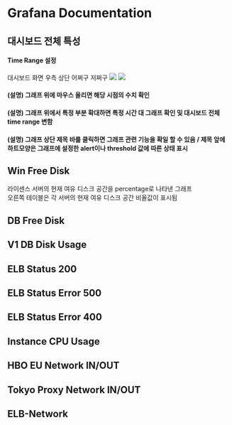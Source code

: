 # Grafana Documentation

## 대시보드 전체 특성
#### Time Range 설정
대시보드 화면 우측 상단 어쩌구 저쩌구
<img src="https://i.imgur.com/B8aKRrS.png?1"/>
<img src="https://i.imgur.com/DRVunjL.png?1"/>
#### (설명) 그래프 위에 마우스 올리면 해당 시점의 수치 확인
#### (설명) 그래프 위에서 특정 부분 확대하면 특정 시간 대 그래프 확인 및 대시보드 전체 time range 변함
#### (설명) 그래프 상단 제목 바를 클릭하면 그래프 관련 기능을 확일 할 수 있음 / 제목 앞에 하트모양은 그래프에 설정한 alert이나 threshold 값에 따른 상태 표시


## Win Free Disk
라이센스 서버의 현재 여유 디스크 공간을 percentage로 나타낸 그래프  
오른쪽 테이블은 각 서버의 현재 여유 디스크 공간 비율값이 표시됨  




## DB Free Disk

## V1 DB Disk Usage
## ELB Status 200
## ELB Status Error 500
## ELB Status Error 400
## Instance CPU Usage
## HBO EU Network IN/OUT
## Tokyo Proxy Network IN/OUT
## ELB-Network
